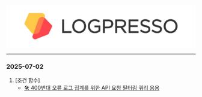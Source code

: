 ![easyme](ci_img/CI.svg)   

---
### 2025-07-02
1. [조건 함수]
    - [🛠 400번대 오류 로그 집계를 위한 API 요청 필터링 쿼리 응용](https://github.com/Logpresso-SQL-Study/Logpresso-1.0version/blob/main/Condition%20Functions/Review_API_Request_Filtering_for_4xx_Error_Log_Aggregation.sql)
